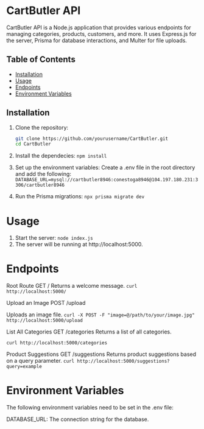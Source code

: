 # CartButler API

CartButler API is a Node.js application that provides various endpoints for managing categories, products, customers, and more. It uses Express.js for the server, Prisma for database interactions, and Multer for file uploads.

## Table of Contents

- [Installation](#installation)
- [Usage](#usage)
- [Endpoints](#endpoints)
- [Environment Variables](#environment-variables)

## Installation

1. Clone the repository:

   ```sh
   git clone https://github.com/yourusername/CartButler.git
   cd CartButler
   ```
2. Install the dependecies:
```npm install```

3. Set up the environment variables: 
Create a .env file in the root directory and add the following:
```DATABASE_URL=mysql://cartbutler8946:conestoga8946@104.197.180.231:3306/cartbutler8946```
4. Run the Prisma migrations:
```npx prisma migrate dev```

# Usage
1. Start the server:
```node index.js```
2. The server will be running at http://localhost:5000.

# Endpoints
Root Route
GET /
Returns a welcome message.
```curl http://localhost:5000/```

Upload an Image
POST /upload

Uploads an image file.
```curl -X POST -F "image=@/path/to/your/image.jpg" http://localhost:5000/upload```

List All Categories
GET /categories
Returns a list of all categories.

```curl http://localhost:5000/categories```

Product Suggestions
GET /suggestions
Returns product suggestions based on a query parameter.
```curl http://localhost:5000/suggestions?query=example```

# Environment Variables
The following environment variables need to be set in the .env file:

DATABASE_URL: The connection string for the database.
